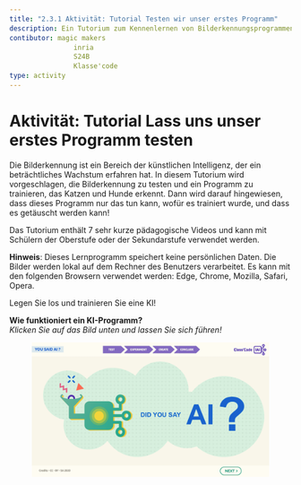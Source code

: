 ```yaml
---
title: "2.3.1 Aktivität: Tutorial Testen wir unser erstes Programm"
description: Ein Tutorium zum Kennenlernen von Bilderkennungsprogrammen, wie man sie trainiert und wie man sie überlisten kann.
contibutor: magic makers
                inria
                S24B
                Klasse'code      
type: activity
---
```

# Aktivität: Tutorial Lass uns unser erstes Programm testen

Die Bilderkennung ist ein Bereich der künstlichen Intelligenz, der ein beträchtliches Wachstum erfahren hat. In diesem Tutorium wird vorgeschlagen, die Bilderkennung zu testen und ein Programm zu trainieren, das Katzen und Hunde erkennt. Dann wird darauf hingewiesen, dass dieses Programm nur das tun kann, wofür es trainiert wurde, und dass es getäuscht werden kann!

Das Tutorium enthält 7 sehr kurze pädagogische Videos und kann mit Schülern der Oberstufe oder der Sekundarstufe verwendet werden.

**Hinweis**: Dieses Lernprogramm speichert keine persönlichen Daten. Die Bilder werden lokal auf dem Rechner des Benutzers verarbeitet. Es kann mit den folgenden Browsern verwendet werden: Edge, Chrome, Mozilla, Safari, Opera.

Legen Sie los und trainieren Sie eine KI!

**Wie funktioniert ein KI-Programm?**  
_Klicken Sie auf das Bild unten und lassen Sie sich führen!_

<a href="https://pixees.fr/classcodeiai/app/tuto1?lang=de" target="_blank"><figure>
  <img src="Images/Tuto-M1-FirstProgram-EN.png" />
</figure></a>
